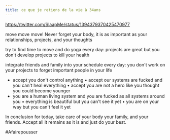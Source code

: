 ```yaml
---
title: ce que je retiens de la vie à 34ans
---
```


https://twitter.com/SlaapMe/status/1394379370425470977

move move move! Never forget your body, it is as important as your relationships, projects, and your thoughts

try to find time to move and do yoga every day: projects are great but you don't develop projects to kill your health

integrate friends and family into your schedule every day: you don't work on your projects to forget important people in your life

-   accept you don't control anything • accept our systems are fucked and you can't heal everything • accept you are not a hero like you thought you could become younger
-   you are a human living system and you are fucked as all systems around you • everything is beautiful but you can't see it yet • you are on your way but you can't feel it yet

In conclusion for today, take care of your body your family, and your friends. Accept all it remains as it is and just do your best.

#Afairepousser 